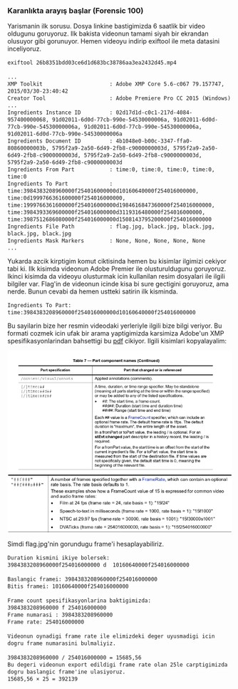 ### Karanlıkta arayış başlar (Forensic 100)
Yarismanin ilk sorusu. Dosya linkine bastigimizda 6 saatlik bir video oldugunu goruyoruz.
Ilk bakista videonun tamami siyah bir ekrandan olusuyor gibi gorunuyor. Hemen videoyu indirip exiftool ile
meta datasini inceliyoruz.

```
exiftool 26b8351bdd03ce6d1d683bc38786aa3ea2432d45.mp4

...
XMP Toolkit                     : Adobe XMP Core 5.6-c067 79.157747, 2015/03/30-23:40:42
Creator Tool                    : Adobe Premiere Pro CC 2015 (Windows)
...
Ingredients Instance ID         : 02d17d1d-c0c1-217d-4084-957400000068, 91d02011-6d0d-77cb-990e-54530000006a, 91d02011-6d0d-77cb-990e-54530000006a, 91d02011-6d0d-77cb-990e-54530000006a, 91d02011-6d0d-77cb-990e-54530000006a
Ingredients Document ID         : 4b1048e0-b00c-3347-ffa0-80860000003b, 5795f2a9-2a50-6d49-2fb8-c9000000003d, 5795f2a9-2a50-6d49-2fb8-c9000000003d, 5795f2a9-2a50-6d49-2fb8-c9000000003d, 5795f2a9-2a50-6d49-2fb8-c9000000003d
Ingredients From Part           : time:0, time:0, time:0, time:0, time:0
Ingredients To Part             : time:3984383208960000f254016000000d10160640000f254016000000, time:0d1999766361600000f254016000000, time:1999766361600000f254016000000d1984616847360000f254016000000, time:3984393369600000f254016000000d3119316480000f254016000000, time:3987512686080000f254016000000d1508143795200000f254016000000
Ingredients File Path           : flag.jpg, black.jpg, black.jpg, black.jpg, black.jpg
Ingredients Mask Markers        : None, None, None, None, None
...
```

Yukarda azcik kirptigim komut ciktisinda hemen bu kisimlar ilgimizi cekiyor tabi ki.
Ilk kisimda videonun Adobe Premier ile olusturuldugunu goruyoruz. Ikinci kisimda da videoyu olusturmak icin kullanilan resim dosyalari ile ilgili bilgiler var.
Flag'in de videonun icinde kisa bi sure gectigini goruyoruz, ama nerde.
Bunun cevabi da hemen ustteki satirin ilk kisminda.

```
Ingredients To Part: time:3984383208960000f254016000000d10160640000f254016000000
```

Bu sayilarin bize her resmin videodaki yerleriyle ilgili bize bilgi veriyor.
Bu formati cozmek icin ufak bir arama yaptigimizda karsimiza Adobe'un XMP spesifikasyonlarindan bahsettigi bu [pdf](http://wwwimages.adobe.com/www.adobe.com/content/dam/acom/en/devnet/xmp/pdfs/XMP%20SDK%20Release%20cc-2016-08/XMPSpecificationPart2.pdf) cikiyor.
Ilgili kisimlari kopyalayalim:

![1](time_component.png)
![2](frame_count.png)

Simdi flag.jpg'nin gorundugu frame'i hesaplayabiliriz.

```
Duration kismini ikiye bolersek:
3984383208960000f254016000000 d  10160640000f254016000000

Baslangic framei: 3984383208960000f254016000000
Bitis framei: 10160640000f254016000000

Frame count spesifikasyonlarina baktigimizda:
3984383208960000 f 254016000000
Frame numarasi : 3984383208960000
Frame rate: 254016000000

Videonun oynadigi frame rate ile elimizdeki deger uyusmadigi icin dogru frame numarasini bulmaliyiz.

3984383208960000 / 254016000000 = 15685,56
Bu degeri videonun export edildigi frame rate olan 25le carptigimizda dogru baslangic frame'ine ulasiyoruz.
15685,56 × 25 = 392139
```
